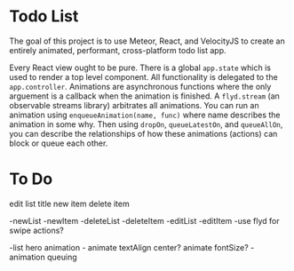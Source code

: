 # Todo List

The goal of this project is to use Meteor, React, and VelocityJS to create an entirely animated, performant, cross-platform todo list app.

Every React view ought to be pure. There is a global `app.state` which is used to render a top level component. All functionality is delegated to the `app.controller`. Animations are asynchronous functions where the only arguement is a callback when the animation is finished. A `flyd.stream` (an observable streams library) arbitrates all animations. You can run an animation using `enqueueAnimation(name, func)` where name describes the animation in some why. Then using `dropOn`, `queueLatestOn`, and `queueAllOn`, you can describe the relationships of how these animations (actions) can block or queue each other. 

# To Do

edit list title
new item
delete item

-newList
-newItem
-deleteList
-deleteItem
-editList
-editItem
-use flyd for swipe actions?

-list hero animation - animate textAlign center? animate fontSize?
-animation queuing